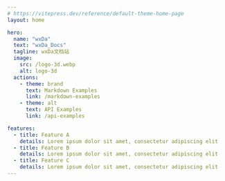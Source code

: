 ```yaml
---
# https://vitepress.dev/reference/default-theme-home-page
layout: home

hero:
  name: "wxDa"
  text: "wxDa_Docs"
  tagline: wxDa文档站
  image:
    src: /logo-3d.webp
    alt: logo-3d
  actions:
    - theme: brand
      text: Markdown Examples
      link: /markdown-examples
    - theme: alt
      text: API Examples
      link: /api-examples

features:
  - title: Feature A
    details: Lorem ipsum dolor sit amet, consectetur adipiscing elit
  - title: Feature B
    details: Lorem ipsum dolor sit amet, consectetur adipiscing elit
  - title: Feature C
    details: Lorem ipsum dolor sit amet, consectetur adipiscing elit
---
```


